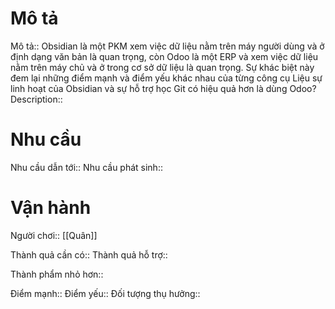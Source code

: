 # Mô tả
Mô tả:: Obsidian là một PKM xem việc dữ liệu nằm trên máy người dùng và ở định dạng văn bản là quan trọng, còn Odoo là một ERP và xem việc dữ liệu nằm trên máy chủ và ở trong cơ sở dữ liệu là quan trọng. Sự khác biệt này đem lại những điểm mạnh và điểm yếu khác nhau của từng công cụ
Liệu sự linh hoạt của Obsidian và sự hỗ trợ học Git có hiệu quả hơn là dùng Odoo?
Description::

# Nhu cầu
Nhu cầu dẫn tới::
Nhu cầu phát sinh::

# Vận hành
Người chơi:: [[Quân]]

Thành quả cần có::
Thành quả hỗ trợ::

Thành phẩm nhỏ hơn::

Điểm mạnh::
Điểm yếu::
Đối tượng thụ hưởng::